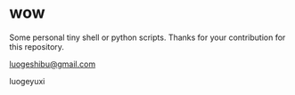 # wow
Some personal tiny shell or python scripts. Thanks for your contribution for this repository.

luogeshibu@gmail.com

luogeyuxi
